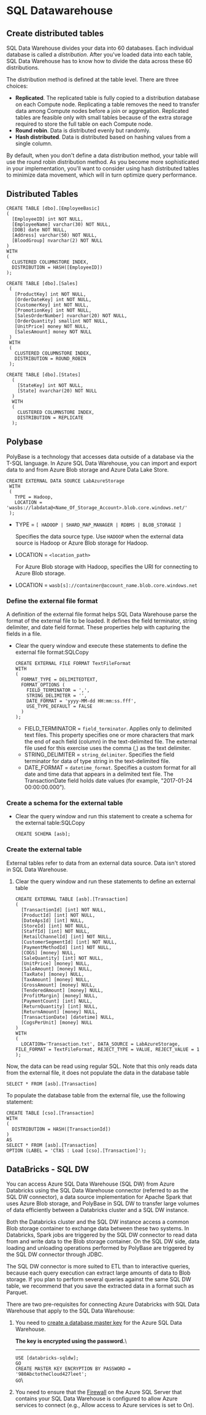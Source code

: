 # SQL Datawarehouse

## Create distributed tables

SQL Data Warehouse divides your data into 60 databases. Each individual database is called a _distribution_. After you've loaded data into each table, SQL Data Warehouse has to know how to divide the data across these 60 distributions.

The distribution method is defined at the table level. There are three choices:

* **Replicated**. The replicated table is fully copied to a distribution database on each Compute node. Replicating a table removes the need to transfer data among Compute nodes before a join or aggregation. Replicated tables are feasible only with small tables because of the extra storage required to store the full table on each Compute node.
* **Round robin**. Data is distributed evenly but randomly.
* **Hash distributed**. Data is distributed based on hashing values from a single column.

By default, when you don't define a data distribution method, your table will use the round robin distribution method. As you become more sophisticated in your implementation, you'll want to consider using hash distributed tables to minimize data movement, which will in turn optimize query performance.

## Distributed Tables

```
CREATE TABLE [dbo].[EmployeeBasic]
(
  [EmployeeID] int NOT NULL,
  [EmployeeName] varchar(30) NOT NULL,
  [DOB] date NOT NULL,
  [Address] varchar(50) NOT NULL,
  [BloodGroup] nvarchar(2) NOT NULL
)
WITH
(
  CLUSTERED COLUMNSTORE INDEX,
  DISTRIBUTION = HASH([EmployeeID])
);

```

```
CREATE TABLE [dbo].[Sales]
 (
   [ProductKey] int NOT NULL,
   [OrderDateKey] int NOT NULL,
   [CustomerKey] int NOT NULL,
   [PromotionKey] int NOT NULL,
   [SalesOrderNumber] nvarchar(20) NOT NULL,
   [OrderQuantity] smallint NOT NULL,
   [UnitPrice] money NOT NULL,
   [SalesAmount] money NOT NULL
 )
 WITH
 (
   CLUSTERED COLUMNSTORE INDEX,
   DISTRIBUTION = ROUND_ROBIN
 );
```

```
CREATE TABLE [dbo].[States]
  (
    [StateKey] int NOT NULL,
    [State] nvarchar(20) NOT NULL
  )
  WITH
  (
    CLUSTERED COLUMNSTORE INDEX,
    DISTRIBUTION = REPLICATE
  );
```

## Polybase

PolyBase is a technology that accesses data outside of a database via the T-SQL language. In Azure SQL Data Warehouse, you can import and export data to and from Azure Blob storage and Azure Data Lake Store.

```
CREATE EXTERNAL DATA SOURCE LabAzureStorage
 WITH
 (
   TYPE = Hadoop,
   LOCATION = 'wasbs://labdata@<Name_Of_Storage_Account>.blob.core.windows.net/'
 );
```

*   TYPE = `[ HADOOP | SHARD_MAP_MANAGER | RDBMS | BLOB_STORAGE ]`

    Specifies the data source type. Use `HADOOP` when the external data source is Hadoop or Azure Blob storage for Hadoop.
*   LOCATION = `<location_path>`

    For Azure Blob storage with Hadoop, specifies the URI for connecting to Azure Blob storage.
* LOCATION = `wasb[s]://container@account_name.blob.core.windows.net`

### Define the external file format <a href="#define-the-external-file-format" id="define-the-external-file-format"></a>

A definition of the external file format helps SQL Data Warehouse parse the format of the external file to be loaded. It defines the field terminator, string delimiter, and date field format. These properties help with capturing the fields in a file.

*   Clear the query window and execute these statements to define the external file format:SQLCopy

    ```
    CREATE EXTERNAL FILE FORMAT TextFileFormat
    WITH
    (
      FORMAT_TYPE = DELIMITEDTEXT,
      FORMAT_OPTIONS (
        FIELD_TERMINATOR = ',',
        STRING_DELIMITER = '',
        DATE_FORMAT = 'yyyy-MM-dd HH:mm:ss.fff',
        USE_TYPE_DEFAULT = FALSE
      )
    );
    ```

    * FIELD\_TERMINATOR = `field_terminator`. Applies only to delimited text files. This property specifies one or more characters that mark the end of each field (column) in the text-delimited file. The external file used for this exercise uses the comma (,) as the text delimiter.
    * STRING\_DELIMITER = `string_delimiter`. Specifies the field terminator for data of type string in the text-delimited file.
    * DATE\_FORMAT = `datetime_format`. Specifies a custom format for all date and time data that appears in a delimited text file. The TransactionDate field holds date values (for example, "2017-01-24 00:00:00.000").

### Create a schema for the external table <a href="#create-a-schema-for-the-external-table" id="create-a-schema-for-the-external-table"></a>

*   Clear the query window and run this statement to create a schema for the external table:SQLCopy

    ```
    CREATE SCHEMA [asb];
    ```

### Create the external table <a href="#create-the-external-table" id="create-the-external-table"></a>

External tables refer to data from an external data source. Data isn't stored in SQL Data Warehouse.

1.  Clear the query window and run these statements to define an external table

    ```
    CREATE EXTERNAL TABLE [asb].[Transaction]
    (
      [TransactionId] [int] NOT NULL,
      [ProductId] [int] NOT NULL,
      [DateApsId] [int] NULL,
      [StoreId] [int] NOT NULL,
      [StaffId] [int] NOT NULL,
      [RetailChannelId] [int] NOT NULL,
      [CustomerSegmentId] [int] NOT NULL,
      [PaymentMethodId] [int] NOT NULL,
      [COGS] [money] NULL,
      [SaleQuantity] [int] NOT NULL,
      [UnitPrice] [money] NULL,
      [SaleAmount] [money] NULL,
      [TaxRate] [money] NULL,
      [TaxAmount] [money] NULL,
      [GrossAmount] [money] NULL,
      [TenderedAmount] [money] NULL,
      [ProfitMargin] [money] NULL,
      [PaymentCount] [int] NULL,
      [ReturnQuantity] [int] NULL,
      [ReturnAmount] [money] NULL,
      [TransactionDate] [datetime] NULL,
      [CogsPerUnit] [money] NULL
    )
    WITH 
    (
      LOCATION='Transaction.txt', DATA_SOURCE = LabAzureStorage, FILE_FORMAT = TextFileFormat, REJECT_TYPE = VALUE, REJECT_VALUE = 1
    );
    ```

Now, the data can be read using regular SQL. Note that this only reads data from the external file, it does not populate the data in the database table

```
SELECT * FROM [asb].[Transaction]
```

To populate the  database table from the external file, use the following statement:

```
CREATE TABLE [cso].[Transaction]
WITH
(
  DISTRIBUTION = HASH([TransactionId])
)
AS
SELECT * FROM [asb].[Transaction]
OPTION (LABEL = 'CTAS : Load [cso].[Transaction]');
```

## DataBricks - SQL DW

You can access Azure SQL Data Warehouse (SQL DW) from Azure Databricks using the SQL Data Warehouse connector (referred to as the SQL DW connector), a data source implementation for Apache Spark that uses Azure Blob storage, and PolyBase in SQL DW to transfer large volumes of data efficiently between a Databricks cluster and a SQL DW instance.

Both the Databricks cluster and the SQL DW instance access a common Blob storage container to exchange data between these two systems. In Databricks, Spark jobs are triggered by the SQL DW connector to read data from and write data to the Blob storage container. On the SQL DW side, data loading and unloading operations performed by PolyBase are triggered by the SQL DW connector through JDBC.

The SQL DW connector is more suited to ETL than to interactive queries, because each query execution can extract large amounts of data to Blob storage. If you plan to perform several queries against the same SQL DW table, we recommend that you save the extracted data in a format such as Parquet.

There are two pre-requisites for connecting Azure Databricks with SQL Data Warehouse that apply to the SQL Data Warehouse:

1.  You need to [create a database master key](https://docs.microsoft.com/en-us/sql/relational-databases/security/encryption/create-a-database-master-key) for the Azure SQL Data Warehouse.

    **The key is encrypted using the password.**\
    ****

    `USE [databricks-sqldw];`\
    `GO`\
    `CREATE MASTER KEY ENCRYPTION BY PASSWORD = '980AbctotheCloud427leet';`\
    `GO`\

2. You need to ensure that the [Firewall](https://docs.microsoft.com/en-us/azure/sql-database/sql-database-firewall-configure#manage-firewall-rules-using-the-azure-portal) on the Azure SQL Server that contains your SQL Data Warehouse is configured to allow Azure services to connect (e.g., Allow access to Azure services is set to On).
